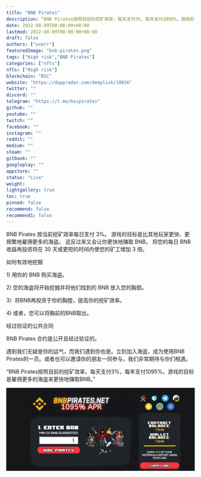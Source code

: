 ```yaml
---
title: "BNB Pirates"
description: “BNB Pirates按照目前的挖矿效率，每天支付3%，每年支付1095%。游戏的目标是雇佣更多的海盗来更快地赚取BNB。”
date: 2022-08-09T00:00:00+08:00
lastmod: 2022-08-09T00:00:00+08:00
draft: false
authors: ["ovorr"]
featuredImage: "bnb-pirates.png"
tags: ["High risk","BNB Pirates"]
categories: ["nfts"]
nfts: ["High risk"]
blockchain: "BSC"
website: "https://dappradar.com/deeplink/10036"
twitter: ""
discord: ""
telegram: "https://t.me/bscpirates"
github: ""
youtube: ""
twitch: ""
facebook: ""
instagram: ""
reddit: ""
medium: ""
steam: ""
gitbook: ""
googleplay: ""
appstore: ""
status: "Live"
weight: 
lightgallery: true
toc: true
pinned: false
recommend: false
recommend1: false
---
```

<p>BNB Pirates 按当前挖矿效率每日支付 3%。 游戏的目标是比其他玩家更快、更频繁地雇佣更多的海盗。 这反过来又会让你更快地赚取 BNB。 将您的每日 BNB 收益再投资将在 30 天或更短的时间内使您的矿工增加 3 倍。</p>
<p>如何有效地挖掘</p>
<p>1) 用你的 BNB 购买海盗。</p>
<p>2) 您的海盗将开始挖掘并将他们找到的 BNB 放入您的胸部。</p>
<p>3）将BNB再投资于你的胸膛，提高你的挖矿效率。</p>
<p>4) 或者，您可以将胸前的BNB取出。</p>
<p>经过验证的公共合同</p>
<p>BNB Pirates 合约是公开且经过验证的。</p>

遇到我们无疑是你的运气，而我们遇到你也是。立刻加入海盗，成为使用BNB Pirates的一员。或者也可以邀请你的朋友一同参与，我们非常期待与你们相遇。

“BNB Pirates按照目前的挖矿效率，每天支付3%，每年支付1095%。游戏的目标是雇佣更多的海盗来更快地赚取BNB。”

![a](a.png)